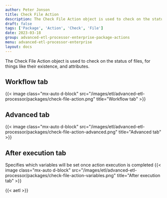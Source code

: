 ```yaml
---
author: Peter Jonson
title: Check File Action
description: The Check File Action object is used to check on the status of files, for things like their existence, and attributes.
draft: false
tags: ['Package', 'Action', 'Check', 'File']
date: 2023-03-18
group: advanced-etl-processor-enterprise-package-actions
menu: advanced-etl-processor-enterprise
layout: docs
---
```


The Check File Action object is used to check on the status of files, for things like their existence, and attributes.

## Workflow tab

{{< image class="mx-auto d-block"  src="/images/etl/advanced-etl-processor/packages/check-file-action.png" title="Workflow tab" >}}

## Advanced tab

{{< image class="mx-auto d-block"  src="/images/etl/advanced-etl-processor/packages/check-file-action-advanced.png" title="Advanced tab" >}}

## After execution tab

Specifies which variables will be set once action execution is completed
{{< image class="mx-auto d-block"  src="/images/etl/advanced-etl-processor/packages/check-file-action-variables.png" title="After execution tab" >}}

{{< aetl >}}
